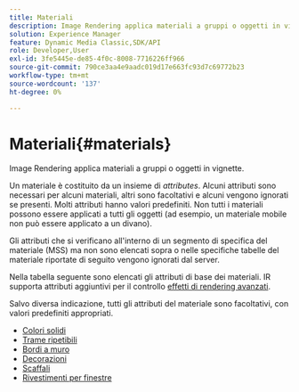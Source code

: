```yaml
---
title: Materiali
description: Image Rendering applica materiali a gruppi o oggetti in vignette.
solution: Experience Manager
feature: Dynamic Media Classic,SDK/API
role: Developer,User
exl-id: 3fe5445e-de85-4f0c-8008-7716226ff966
source-git-commit: 790ce3aa4e9aadc019d17e663fc93d7c69772b23
workflow-type: tm+mt
source-wordcount: '137'
ht-degree: 0%

---
```


# Materiali{#materials}

Image Rendering applica materiali a gruppi o oggetti in vignette.

Un materiale è costituito da un insieme di *attributes*. Alcuni attributi sono necessari per alcuni materiali, altri sono facoltativi e alcuni vengono ignorati se presenti. Molti attributi hanno valori predefiniti. Non tutti i materiali possono essere applicati a tutti gli oggetti (ad esempio, un materiale mobile non può essere applicato a un divano).

Gli attributi che si verificano all&#39;interno di un segmento di specifica del materiale (MSS) ma non sono elencati sopra o nelle specifiche tabelle del materiale riportate di seguito vengono ignorati dal server.

Nella tabella seguente sono elencati gli attributi di base dei materiali. IR supporta attributi aggiuntivi per il controllo [effetti di rendering avanzati](../../../../../../ir-api/http-protocol/image-rendering-api-ref/c-ir-http-protocol-ref/c-ir-http-protocol-syntax-and-features/c-ir-advanced-render-effects/c-ir-advanced-render-effects.md#concept-bf8b6d8460244b9cacc7f4a3df4c5281).

Salvo diversa indicazione, tutti gli attributi del materiale sono facoltativi, con valori predefiniti appropriati.

* [Colori solidi](r-ir-solid-colors.md)
* [Trame ripetibili](r-ir-repeatable-textures.md)
* [Bordi a muro](r-ir-wall-borders.md)
* [Decorazioni](r-ir-decals.md)
* [Scaffali](r-ir-cabinets.md)
* [Rivestimenti per finestre](r-ir-window-coverings.md)
